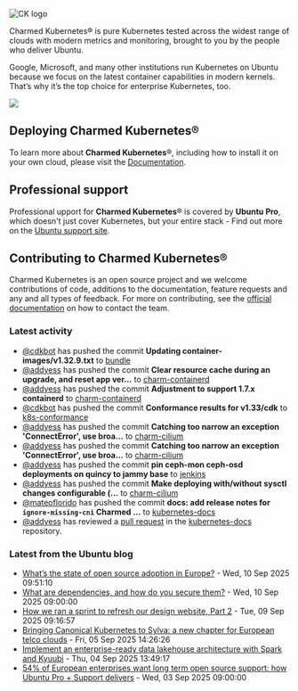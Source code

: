 ![CK logo](https://assets.ubuntu.com/v1/451d4cf4-Charmed+Kubernetes_RGB_onWhite_2022.svg)

Charmed Kubernetes® is pure Kubernetes tested across the widest range of clouds with modern metrics and monitoring, brought to you by the people who deliver Ubuntu.

Google, Microsoft, and many other institutions run Kubernetes on Ubuntu because we focus on the latest container capabilities in modern kernels. That’s why it’s the top choice for enterprise Kubernetes, too.

![](https://assets.ubuntu.com/v1/843c77b6-juju-at-a-glace.svg)

## Deploying Charmed Kubernetes®

To learn more about **Charmed Kubernetes**®, including how to install it on your own cloud, please visit the [Documentation][docs].

## Professional support

Professional upport for **Charmed Kubernetes**® is covered by **Ubuntu Pro**, which doesn't just cover Kubernetes, but your entire stack - Find out more on the [Ubuntu support site](https://ubuntu.com/support).

## Contributing to Charmed Kubernetes®

Charmed Kubernetes is an open source project and we welcome contributions of code, additions to the documentation, feature requests and any and all types of feedback. For more on contributing, see the [official documentation][get-in-touch] on how to contact the team.

<!-- LINKS -->
[docs]: https://ubuntu.com/kubernetes/docs
[get-in-touch]: https://ubuntu.com/kubernetes/docs/get-in-touch

### Latest activity

<!-- activity starts -->
 - [@cdkbot](https://github.com/cdkbot) has pushed the commit **Updating container-images/v1.32.9.txt** to [bundle](https://github.com/charmed-kubernetes/bundle)
 - [@addyess](https://github.com/addyess) has pushed the commit **Clear resource cache during an upgrade, and reset app ver...** to [charm-containerd](https://github.com/charmed-kubernetes/charm-containerd)
 - [@addyess](https://github.com/addyess) has pushed the commit **Adjustment to support 1.7.x containerd** to [charm-containerd](https://github.com/charmed-kubernetes/charm-containerd)
 - [@cdkbot](https://github.com/cdkbot) has pushed the commit **Conformance results for v1.33/cdk** to [k8s-conformance](https://github.com/charmed-kubernetes/k8s-conformance)
 - [@addyess](https://github.com/addyess) has pushed the commit **Catching too narrow an exception 'ConnectError', use broa...** to [charm-cilium](https://github.com/charmed-kubernetes/charm-cilium)
 - [@addyess](https://github.com/addyess) has pushed the commit **Catching too narrow an exception 'ConnectError', use broa...** to [charm-cilium](https://github.com/charmed-kubernetes/charm-cilium)
 - [@addyess](https://github.com/addyess) has pushed the commit **pin ceph-mon ceph-osd deployments on quincy to jammy base** to [jenkins](https://github.com/charmed-kubernetes/jenkins)
 - [@addyess](https://github.com/addyess) has pushed the commit **Make deploying with/without sysctl changes configurable (...** to [charm-cilium](https://github.com/charmed-kubernetes/charm-cilium)
 - [@mateoflorido](https://github.com/mateoflorido) has pushed the commit **docs: add release notes for `ignore-missing-cni` Charmed ...** to [kubernetes-docs](https://github.com/charmed-kubernetes/kubernetes-docs)
 - [@addyess](https://github.com/addyess) has reviewed a [pull request](https://github.com/charmed-kubernetes/kubernetes-docs/pull/900) in the [kubernetes-docs](https://github.com/charmed-kubernetes/kubernetes-docs) repository.
<!-- activity ends -->

<!-- roadmap starts -->

<!-- roadmap ends -->

### Latest from the Ubuntu blog

<!-- blog starts -->
* [What’s the state of open source adoption in Europe?](https://ubuntu.com//blog/state-of-open-source-adoption-in-europe) - Wed, 10 Sep 2025 09:51:10 
* [What are dependencies, and how do you secure them?](https://ubuntu.com//blog/what-are-dependencies) - Wed, 10 Sep 2025 09:00:00 
* [How we ran a sprint to refresh our design website, Part 2](https://ubuntu.com//blog/how-we-ran-an-effective-sprint-to-refresh-our-design-website-part-2) - Tue, 09 Sep 2025 09:16:57 
* [Bringing Canonical Kubernetes to Sylva: a new chapter for European telco clouds](https://ubuntu.com//blog/bringing-canonical-kubernetes-to-sylva-a-new-chapter-for-european-telco-clouds) - Fri, 05 Sep 2025 14:26:26 
* [Implement an enterprise-ready data lakehouse architecture with Spark and Kyuubi](https://ubuntu.com//blog/implement-an-enterprise-ready-data-lakehouse-architecture-with-spark-and-kyuubi) - Thu, 04 Sep 2025 13:49:17 
* [54% of European enterprises want long term open source support: how Ubuntu Pro + Support delivers](https://ubuntu.com//blog/54-of-european-enterprises-want-long-term-open-source-support-how-ubuntu-pro-support-delivers) - Wed, 03 Sep 2025 09:00:00 
<!-- blog ends -->
